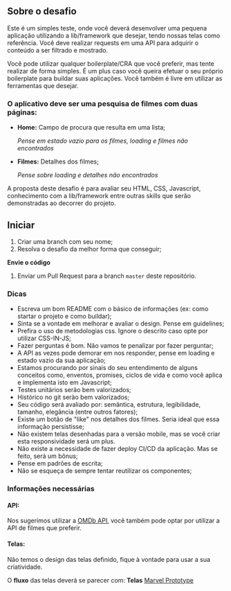## Sobre o desafio

Este é um simples teste, onde você deverá desenvolver uma pequena aplicação utilizando a lib/framework que desejar, tendo nossas telas como referência. Você deve realizar requests em uma API para adquirir o conteúdo a ser filtrado e mostrado.

Você pode utilizar qualquer boilerplate/CRA que você preferir, mas tente realizar de forma simples. É um plus caso você queira efetuar o seu próprio boilerplate para buildar suas aplicações. Você também é livre em utilizar as ferramentas que desejar.

### O aplicativo deve ser uma pesquisa de filmes com duas páginas:

* **Home:** Campo de procura que resulta em uma lista;

  _Pense em estado vazio para os filmes, loading e filmes não encontrados_

* **Filmes:** Detalhes dos filmes;

  _Pense sobre loading e detalhes não encontrados_

A proposta deste desafio é para avaliar seu HTML, CSS, Javascript, conhecimento com a lib/framework entre outras skills que serão demonstradas ao decorrer do projeto.

## Iniciar

1.  Criar uma branch com seu nome;
2.  Resolva o desafio da melhor forma que conseguir;

**Envie o código**

1.  Enviar um Pull Request para a branch `master` deste repositório.

### Dicas

* Escreva um bom README com o básico de informações (ex: como startar o projeto e como buildar);
* Sinta se a vontade em melhorar e avaliar o design. Pense em guidelines;
* Prefira o uso de metodologias css. Ignore o descrito caso opte por utilizar CSS-IN-JS;
* Fazer perguntas é bom. Não vamos te penalizar por fazer perguntar;
* A API as vezes pode demorar em nos responder, pense em loading e estado vazio da sua aplicação;
* Estamos procurando por sinais do seu entendimento de alguns conceitos como, enventos, promises, ciclos de vida e como você aplica e implementa isto em Javascript;
* Testes unitários serão bem valorizados;
* Histórico no git serão bem valorizados;
* Seu código será avaliado por: semântica, estrutura, legibilidade, tamanho, elegância (entre outros fatores);
* Existe um botão de "like" nos detalhes dos filmes. Seria ideal que essa informação persistisse;
* Não existem telas desenhadas para a versão mobile, mas se você criar esta responsividade será um plus.
* Não existe a necessidade de fazer deploy CI/CD da aplicação. Mas se feito, será um bônus;
* Pense em padrões de escrita;
* Não se esqueça de sempre tentar reutilizar os componentes;

### Informações necessárias

#### API:

Nos sugerimos utilizar a [OMDb API](http://www.omdbapi.com/), você também pode optar por utilizar a API de filmes que preferir.

#### Telas:

Não temos o design das telas definido, fique à vontade para usar a sua criatividade.

O **fluxo** das telas deverá se parecer com: **Telas** [Marvel Prototype](https://marvelapp.com/3cj0i64/screen/52947277)  
